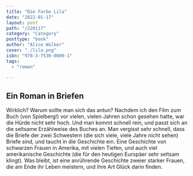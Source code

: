 ```yaml
---
title: "Die Farbe Lila"
date: "2022-01-17"
layout: post
path: "/220117"
category: "Category"
posttype: "book"
author: "Alice Walker"
cover: "./lila.png"
isbn: "978-3-7530-0009-1"
tags:
  - "roman"

---
```

## Ein Roman in Briefen

Wirklich? Warum sollte man sich das antun? Nachdem ich den Film zum Buch (von Spielberg!) vor vielen, vielen Jahren
schon gesehen hatte, war die Hürde nicht sehr hoch. Und man kommt schnell rein, und passt sich an die seltsame
Erzählweise des Buches an. Man vergisst sehr schnell, dass die Briefe der zwei Schwestern (die sich viele, viele Jahre nicht sehen)
Briefe sind, und taucht in die Geschichte ein. Eine Geschichte von schwarzen Frauen in Amerika, mit vielen Tiefen, und 
auch viel amerikanische Geschichte (die für den heutigen Europäer sehr seltsam klingt). Was bleibt, ist eine anrührende
Geschichte zweier starker Frauen, die am Ende ihr Leben meistern, und ihre Art Glück darin finden.